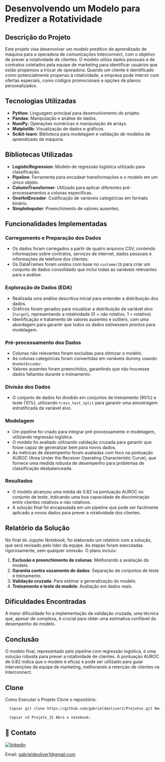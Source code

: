 # Desenvolvendo um Modelo para Predizer a Rotatividade

## Descrição do Projeto
Este projeto visa desenvolver um modelo preditivo de aprendizado de máquina para a operadora de comunicações Interconnect, com o objetivo de prever a rotatividade de clientes. O modelo utiliza dados pessoais e de contratos coletados pela equipe de marketing para identificar usuários que estão propensos a trocar de operadora. Quando um cliente é identificado como potencialmente propenso à rotatividade, a empresa pode intervir com ofertas especiais, como códigos promocionais e opções de planos personalizados.

## Tecnologias Utilizadas
- **Python**: Linguagem principal para desenvolvimento do projeto.
- **Pandas**: Manipulação e análise de dados.
- **NumPy**: Operações numéricas e manipulação de arrays.
- **Matplotlib**: Visualização de dados e gráficos.
- **Scikit-learn**: Biblioteca para modelagem e validação de modelos de aprendizado de máquina.

## Bibliotecas Utilizadas
- **LogisticRegression**: Modelo de regressão logística utilizado para classificação.
- **Pipeline**: Ferramenta para encadear transformações e o modelo em um único objeto.
- **ColumnTransformer**: Utilizado para aplicar diferentes pré-processamentos a colunas específicas.
- **OneHotEncoder**: Codificação de variáveis categóricas em formato binário.
- **SimpleImputer**: Preenchimento de valores ausentes.

## Funcionalidades Implementadas

### Carregamento e Preparação dos Dados
- Os dados foram carregados a partir de quatro arquivos CSV, contendo informações sobre contratos, serviços de internet, dados pessoais e informações de telefone dos clientes.
- Os DataFrames foram unidos com base no `customerID` para criar um conjunto de dados consolidado que inclui todas as variáveis relevantes para a análise.

### Exploração de Dados (EDA)
- Realizada uma análise descritiva inicial para entender a distribuição dos dados.
- Gráficos foram gerados para visualizar a distribuição da variável alvo (`target`), representando a rotatividade (0 = não rotativo, 1 = rotativo).
- Identificação e tratamento de valores ausentes e outliers, com uma abordagem para garantir que todos os dados estivessem prontos para modelagem.

### Pré-processamento dos Dados
- Colunas não relevantes foram excluídas para otimizar o modelo.
- As colunas categóricas foram convertidas em variáveis dummy usando `OneHotEncoder`.
- Valores ausentes foram preenchidos, garantindo que não houvesse dados faltantes durante o treinamento.

### Divisão dos Dados
- O conjunto de dados foi dividido em conjuntos de treinamento (90%) e teste (10%), utilizando `train_test_split` para garantir uma amostragem estratificada da variável alvo.

### Modelagem
- Um pipeline foi criado para integrar pré-processamento e modelagem, utilizando regressão logística.
- O modelo foi avaliado utilizando validação cruzada para garantir que fosse capaz de generalizar bem para novos dados.
- As métricas de desempenho foram avaliadas com foco na pontuação AUROC (Area Under the Receiver Operating Characteristic Curve), que fornece uma medida robusta de desempenho para problemas de classificação desbalanceada.

### Resultados
- O modelo alcançou uma média de 0.82 na pontuação AUROC no conjunto de teste, indicando uma boa capacidade de discriminação entre clientes rotativos e não rotativos.
- A solução final foi encapsulada em um pipeline que pode ser facilmente aplicado a novos dados para prever a rotatividade dos clientes.

## Relatório da Solução
No final do Jupyter Notebook, foi elaborado um relatório com a solução, que será revisado pelo líder da equipe. As etapas foram executadas rigorosamente, sem qualquer omissão. O plano incluiu:

1. **Exclusão e preenchimento de colunas**: Melhorando a avaliação do modelo.
2. **Garantia contra vazamento de dados**: Separação de conjuntos de teste e treinamento.
3. **Validação cruzada**: Para estimar a generalização do modelo.
4. **Treinamento e teste do modelo**: Avaliação em dados reais.

## Dificuldades Encontradas
A maior dificuldade foi a implementação da validação cruzada, uma técnica que, apesar de complexa, é crucial para obter uma estimativa confiável do desempenho do modelo.

## Conclusão
O modelo final, representado pelo pipeline com regressão logística, é uma solução robusta para prever a rotatividade de clientes. A pontuação AUROC de 0.82 indica que o modelo é eficaz e pode ser utilizado para guiar intervenções da equipe de marketing, melhorando a retenção de clientes na Interconnect.

## Clone

Como Executar o Projeto Clone o repositório:

```bash
  Copiar git clone https://github.com/gabrieldeoliver1/Projetos.git Navegue até o diretório do projeto:
```

```bash
  Copiar cd Projeto_15 Abra o notebook:
```




## 🔗 Contato

[![linkedin](https://img.shields.io/badge/linkedin-0A66C2?style=for-the-badge&logo=linkedin&logoColor=white)](https://www.linkedin.com/in/gabrieldeoliver1/)

Email: gabrieldeoliver1@gmail.com

